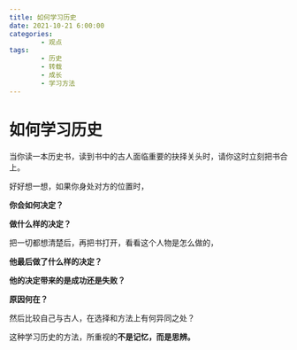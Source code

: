 ```yaml
---
title: 如何学习历史
date: 2021-10-21 6:00:00
categories:
        - 观点
tags:
        - 历史
        - 转载
        - 成长
        - 学习方法
---
```


# 如何学习历史

当你读一本历史书，读到书中的古人面临重要的抉择关头时，请你这时立刻把书合上。

好好想一想，如果你身处对方的位置时，

**你会如何决定？**

**做什么样的决定？**

把一切都想清楚后，再把书打开，看看这个人物是怎么做的，

**他最后做了什么样的决定？**

**他的决定带来的是成功还是失败？**

**原因何在？**

然后比较自己与古人，在选择和方法上有何异同之处？

这种学习历史的方法，所重视的**不是记忆，而是思辨。**
